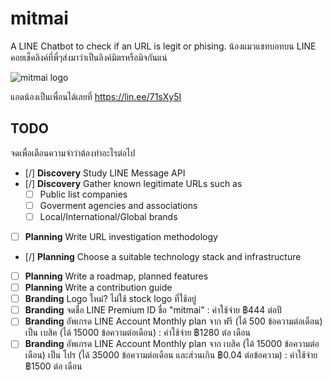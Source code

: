 # mitmai
A LINE Chatbot to check if an URL is legit or phising.
น้องแมวแชทบอทบน LINE คอยเช็คลิงค์ที่พี่ๆส่งมาว่าเป็นลิงค์มิตรหรือมิจกันแน่

![mitmai logo](https://obs.line-scdn.net/0hRkmp7CwvDURQCR1R1rlyE2xMAyknJwsMKGoQd3cLBncpP09GZG1BcCEBVnUuMRoSaz9LdiJZWnB_/preview)

แอดน้องเป็นเพื่อนได้เลยที่ <https://lin.ee/71sXy5I>

## TODO

จดเพื่อเตือนความจำว่าต้องทำอะไรต่อไป

- [/] **Discovery** Study LINE Message API
- [/] **Discovery** Gather known legitimate URLs such as
  - [ ]  Public list companies
  - [ ]  Goverment agencies and associations
  - [ ]  Local/International/Global brands
- [ ] **Planning** Write URL investigation methodology
- [/] **Planning** Choose a suitable technology stack and infrastructure
- [ ] **Planning** Write a roadmap, planned features
- [ ] **Planning** Write a contribution guide
- [ ] **Branding** Logo ใหม่? ไม่ใช้ stock logo ที่ใช้อยู่
- [ ] **Branding** จดชื่อ LINE Premium ID ชื่อ "mitmai" : ค่าใช้จ่าย  ฿444 ต่อปี
- [ ] **Branding** อัพเกรด LINE Account Monthly plan จาก ฟรี (ได้ 500 ข้อความต่อเดือน) เป็น เบสิค (ได้ 15000 ข้อความต่อเดือน) : ค่าใช้จ่าย ฿1280 ต่อ เดือน
- [ ] **Branding** อัพเกรด LINE Account Monthly plan จาก เบสิค (ได้ 15000 ข้อความต่อเดือน) เป็น โปร (ได้ 35000 ข้อความต่อเดือน และส่วนเกิน ฿0.04 ต่อข้อความ) : ค่าใช้จ่าย ฿1500 ต่อ เดือน
